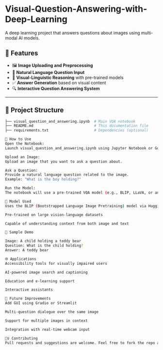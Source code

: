 # Visual-Question-Answering-with-Deep-Learning
A deep learning project that answers questions about images using multi-modal AI models.

## 📌 Features

- 🖼️ **Image Uploading and Preprocessing**
- 💬 **Natural Language Question Input**
- 🧠 **Visual-Linguistic Reasoning** with pre-trained models
- ✅ **Answer Generation** based on visual content
- 🔍 **Interactive Question Answering System**

---

## 🧱 Project Structure

```bash
├── visual_question_and_answering.ipynb  # Main VQA notebook
├── README.md                            # This documentation file
├── requirements.txt                     # Dependencies (optional)

🚀 How to Use
Open the Notebook:
Launch visual_question_and_answering.ipynb using Jupyter Notebook or Google Colab.

Upload an Image:
Upload an image that you want to ask a question about.

Ask a Question:
Provide a natural language question related to the image.
Example: "What is the boy holding?"

Run the Model:
The notebook will use a pre-trained VQA model (e.g., BLIP, LLaVA, or any HuggingFace-compatible model) to generate an answer.

🧠 Model Used
Uses the BLIP (Bootstrapped Language Image Pretraining) model via HuggingFace 🤗

Pre-trained on large vision-language datasets

Capable of understanding context from both image and text

🧪 Sample Demo

Image: A child holding a teddy bear
Question: What is the child holding?
Answer: A teddy bear

🌐 Applications
Accessibility tools for visually impaired users

AI-powered image search and captioning

Education and e-learning support

Interactive assistants

🔮 Future Improvements
Add GUI using Gradio or Streamlit

Multi-question dialogue over the same image

Support for multiple images in context

Integration with real-time webcam input

🙋‍♀️ Contributing
Pull requests and suggestions are welcome. Feel free to fork the repo and improve it!
